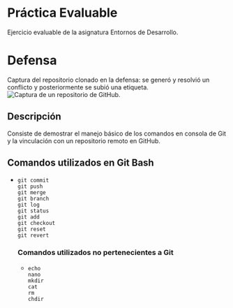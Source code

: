 # Práctica Evaluable
Ejercicio evaluable de la asignatura Entornos de Desarrollo.

# Defensa
Captura del repositorio clonado en la defensa: se generó y resolvió un conflicto y posteriormente se subió una etiqueta.
![Captura de un repositorio de GitHub.](https://github.com/Francesdbz18/practica_evaluable/blob/main/defensaentdam.png?raw=true)

## Descripción 
Consiste de demostrar el manejo básico de los comandos en consola de Git y la vinculación con un repositorio remoto en GitHub. 

## Comandos utilizados en Git Bash
- ```
  git commit
  git push
  git merge
  git branch
  git log
  git status
  git add
  git checkout
  git reset
  git revert
  ```

  ### Comandos utilizados no pertenecientes a Git
  - ```
    echo
    nano
    mkdir
    cat
    rm
    chdir
    ```
